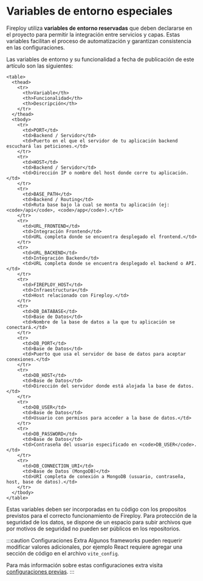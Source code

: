 # Variables de entorno especiales

Fireploy utiliza **variables de entorno reservadas** que deben declararse en el proyecto para permitir la integración entre servicios y capas. Estas variables facilitan el proceso de automatización y garantizan consistencia en las configuraciones.

Las variables de entorno y su funcionalidad a fecha de publicación de este artículo son las siguientes:

    <table>
      <thead>
        <tr>
          <th>Variable</th>
          <th>Funcionalidad</th>
          <th>Descripción</th>
        </tr>
      </thead>
      <tbody>
        <tr>
          <td>PORT</td>
          <td>Backend / Servidor</td>
          <td>Puerto en el que el servidor de tu aplicación backend escuchará las peticiones.</td>
        </tr>
        <tr>
          <td>HOST</td>
          <td>Backend / Servidor</td>
          <td>Dirección IP o nombre del host donde corre tu aplicación.</td>
        </tr>
        <tr>
          <td>BASE_PATH</td>
          <td>Backend / Routing</td>
          <td>Ruta base bajo la cual se monta tu aplicación (ej: <code>/api</code>, <code>/app</code>).</td>
        </tr>
        <tr>
          <td>URL_FRONTEND</td>
          <td>Integración Frontend</td>
          <td>URL completa donde se encuentra desplegado el frontend.</td>
        </tr>
        <tr>
          <td>URL_BACKEND</td>
          <td>Integración Backend</td>
          <td>URL completa donde se encuentra desplegado el backend o API.</td>
        </tr>
        <tr>
          <td>FIREPLOY_HOST</td>
          <td>Infraestructura</td>
          <td>Host relacionado con Fireploy.</td>
        </tr>
        <tr>
          <td>DB_DATABASE</td>
          <td>Base de Datos</td>
          <td>Nombre de la base de datos a la que tu aplicación se conectará.</td>
        </tr>
        <tr>
          <td>DB_PORT</td>
          <td>Base de Datos</td>
          <td>Puerto que usa el servidor de base de datos para aceptar conexiones.</td>
        </tr>
        <tr>
          <td>DB_HOST</td>
          <td>Base de Datos</td>
          <td>Dirección del servidor donde está alojada la base de datos.</td>
        </tr>
        <tr>
          <td>DB_USER</td>
          <td>Base de Datos</td>
          <td>Usuario con permisos para acceder a la base de datos.</td>
        </tr>
        <tr>
          <td>DB_PASSWORD</td>
          <td>Base de Datos</td>
          <td>Contraseña del usuario especificado en <code>DB_USER</code>.</td>
        </tr>
        <tr>
          <td>DB_CONNECTION_URI</td>
          <td>Base de Datos (MongoDB)</td>
          <td>URI completa de conexión a MongoDB (usuario, contraseña, host, base de datos).</td>
        </tr>
      </tbody>
    </table>

Estas variables deben ser incorporadas en tu código con los propositos previstos para el correcto funcionamiento de Fireploy. Para protección de la seguridad de los datos, se dispone de un espacio para subir archivos que por motivos de seguridad no pueden ser públicos en los repositorios.

:::caution Configuraciones Extra
  Algunos frameworks pueden requerir modificar valores adicionales, por ejemplo React requiere agregar una sección de código en el archivo `vite_config`.

  Para más información sobre estas configuraciones extra visita [configuraciones previas](https://app103.proyectos.fireploy.online/docs/estudiante/usuario-general/proyectos/proceso-de-despliegue/configuraciones-previas/).
:::
